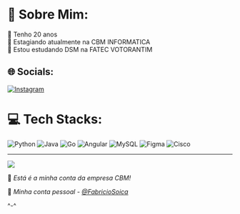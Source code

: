 # 💫 Sobre Mim:
🤠 Tenho 20 anos<br>🔭 Estagiando atualmente na CBM INFORMATICA<br>🌱 Estou estudando DSM na FATEC VOTORANTIM

## 🌐 Socials:
[![Instagram](https://img.shields.io/badge/Instagram-%23E4405F.svg?logo=Instagram&logoColor=white)](https://instagram.com/fabricio_soica) 

# 💻 Tech Stacks:
![Python](https://img.shields.io/badge/python-3670A0?style=for-the-badge&logo=python&logoColor=ffdd54) ![Java](https://img.shields.io/badge/java-%23ED8B00.svg?style=for-the-badge&logo=openjdk&logoColor=white) ![Go](https://img.shields.io/badge/go-%2300ADD8.svg?style=for-the-badge&logo=go&logoColor=white)  ![Angular](https://img.shields.io/badge/angular-%23DD0031.svg?style=for-the-badge&logo=angular&logoColor=white) ![MySQL](https://img.shields.io/badge/mysql-%2300000f.svg?style=for-the-badge&logo=mysql&logoColor=white) ![Figma](https://img.shields.io/badge/figma-%23F24E1E.svg?style=for-the-badge&logo=figma&logoColor=white) ![Cisco](https://img.shields.io/badge/cisco-%23049fd9.svg?style=for-the-badge&logo=cisco&logoColor=black)

---
[![](https://visitcount.itsvg.in/api?id=FabricioSoica&icon=2&color=8)](https://visitcount.itsvg.in)


🎴 *Está é a minha conta da empresa CBM!*

🎴 *Minha conta pessoal - [@FabricioSoica](https://github.com/FabricioSoica)*

 ^-^
